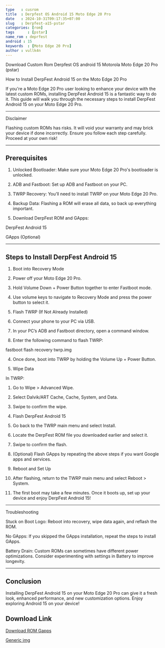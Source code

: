 ```yaml
---
type   : cusrom
title  : Derpfest OS Android 15 Moto Edge 20 Pro
date   : 2024-10-31T09:17:35+07:00
slug   : Derpfest-a15-pstar
categories: [rom]
tags      : [pstar]
name_rom : deprfest
android : 15
keywords  : [Moto Edge 20 Pro]
author : vullk4n
---
```


Download Custom Rom Derpfest OS android 15 Motorola Moto Edge 20 Pro (pstar)

How to Install DerpFest Android 15 on the Moto Edge 20 Pro

If you're a Moto Edge 20 Pro user looking to enhance your device with the latest custom ROMs, installing DerpFest Android 15 is a fantastic way to do it. This guide will walk you through the necessary steps to install DerpFest Android 15 on your Moto Edge 20 Pro.


---

Disclaimer

Flashing custom ROMs has risks. It will void your warranty and may brick your device if done incorrectly. Ensure you follow each step carefully. Proceed at your own risk!


---

## Prerequisites

1. Unlocked Bootloader: Make sure your Moto Edge 20 Pro's bootloader is unlocked.


2. ADB and Fastboot: Set up ADB and Fastboot on your PC.


3. TWRP Recovery: You’ll need to install TWRP on your Moto Edge 20 Pro.


4. Backup Data: Flashing a ROM will erase all data, so back up everything important.


5. Download DerpFest ROM and GApps:

DerpFest Android 15

GApps (Optional)





---

## Steps to Install DerpFest Android 15

1. Boot into Recovery Mode

1. Power off your Moto Edge 20 Pro.


2. Hold Volume Down + Power Button together to enter Fastboot mode.


3. Use volume keys to navigate to Recovery Mode and press the power button to select it.



2. Flash TWRP (If Not Already Installed)

1. Connect your phone to your PC via USB.


2. In your PC’s ADB and Fastboot directory, open a command window.


3. Enter the following command to flash TWRP:

fastboot flash recovery twrp.img


4. Once done, boot into TWRP by holding the Volume Up + Power Button.



3. Wipe Data

In TWRP:

1. Go to Wipe > Advanced Wipe.


2. Select Dalvik/ART Cache, Cache, System, and Data.


3. Swipe to confirm the wipe.



4. Flash DerpFest Android 15

1. Go back to the TWRP main menu and select Install.


2. Locate the DerpFest ROM file you downloaded earlier and select it.


3. Swipe to confirm the flash.


4. (Optional) Flash GApps by repeating the above steps if you want Google apps and services.



5. Reboot and Set Up

1. After flashing, return to the TWRP main menu and select Reboot > System.


2. The first boot may take a few minutes. Once it boots up, set up your device and enjoy DerpFest Android 15!




---

Troubleshooting

Stuck on Boot Logo: Reboot into recovery, wipe data again, and reflash the ROM.

No GApps: If you skipped the GApps installation, repeat the steps to install GApps.

Battery Drain: Custom ROMs can sometimes have different power optimizations. Consider experimenting with settings in Battery to improve longevity.



---

## Conclusion

Installing DerpFest Android 15 on your Moto Edge 20 Pro can give it a fresh look, enhanced performance, and new customization options. Enjoy exploring Android 15 on your device!



## Download Link
[Download ROM Gapps](https://sourceforge.net/projects/derpfest/files/pstar/)

[Generic img](https://sourceforge.net/projects/derpfest/files/pstar/generic-images/img-15/)
